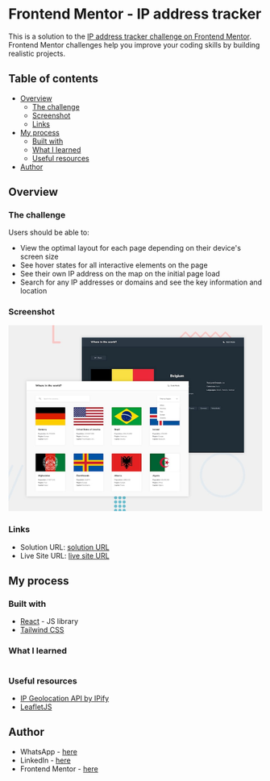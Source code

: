 # Frontend Mentor - IP address tracker

This is a solution to the [IP address tracker challenge on Frontend Mentor](https://www.frontendmentor.io/challenges/ip-address-tracker-I8-0yYAH0). Frontend Mentor challenges help you improve your coding skills by building realistic projects. 
 


## Table of contents

- [Overview](#overview)
  - [The challenge](#the-challenge)
  - [Screenshot](#screenshot)
  - [Links](#links)
- [My process](#my-process)
  - [Built with](#built-with)
  - [What I learned](#what-i-learned)
  - [Useful resources](#useful-resources)
- [Author](#author)


## Overview

### The challenge

Users should be able to:

- View the optimal layout for each page depending on their device's screen size
- See hover states for all interactive elements on the page
- See their own IP address on the map on the initial page load
- Search for any IP addresses or domains and see the key information and location



### Screenshot

![](./screenshot.jpg)



### Links

- Solution URL: [solution URL](https://github.com/itksweb/ip-address-tracker)
- Live Site URL: [live site URL](https://ip-address-tracker-delta-seven.vercel.app/)

## My process

### Built with

- [React](https://reactjs.org/) - JS library
- [Tailwind CSS](https://tailwindcss.com/)


### What I learned


```js

```

### Useful resources
 - [IP Geolocation API by IPify](https://geo.ipify.org/)
 - [LeafletJS](https://leafletjs.com/)



## Author

- WhatsApp - [here](https://wa.me/2348060719978)
- LinkedIn - [here](https://www.linkedin.com/in/kingsleyikpefan)
- Frontend Mentor - [here](https://www.frontendmentor.io/itksweb)



